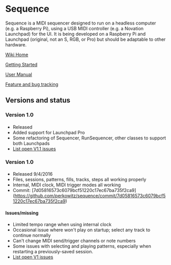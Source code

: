 # Sequence

Sequence is a MIDI sequencer designed to run on a headless computer (e.g. a Raspberry Pi), using a USB MIDI controller 
(e.g. a Novation Launchpad) for the UI. It is being developed on a Raspberry Pi and Launchpad (original, not an S, RGB, or Pro)
but should be adaptable to other hardware.

[Wiki Home](https://github.com/perkowitz/sequence/wiki)

[Getting Started](https://github.com/perkowitz/sequence/wiki/Getting%20Started)

[User Manual](https://github.com/perkowitz/sequence/wiki/User%20Manual)

[Feature and bug tracking](https://github.com/perkowitz/sequence/issues)

## Versions and status

### Version 1.0

####
- Released
- Added support for Launchpad Pro
- Some refactoring of Sequencer, RunSequencer, other classes to support both Launchpads
- [List open V1.1 issues](https://github.com/perkowitz/sequence/issues?q=is%3Aopen+is%3Aissue+milestone%3AV1.1)


### Version 1.0

####
- Released 9/4/2016
- Files, sessions, patterns, fills, tracks, steps all working properly
- Internal, MIDI clock, MIDI trigger modes all working
- Commit: [7d05816573c6079bcf51220c17ec67ba735f2ca9]
(https://github.com/perkowitz/sequence/commit/7d05816573c6079bcf51220c17ec67ba735f2ca9)


#### Issues/missing
- Limited tempo range when using internal clock
- Occasional issue where won't play on startup; select any track to continue normally
- Can't change MIDI send/trigger channels or note numbers
- Some issues with selecting and playing patterns, especially when 
  restarting a previously-saved session.
- [List open V1 issues](https://github.com/perkowitz/sequence/issues?q=is%3Aopen+is%3Aissue+milestone%3AV1)

